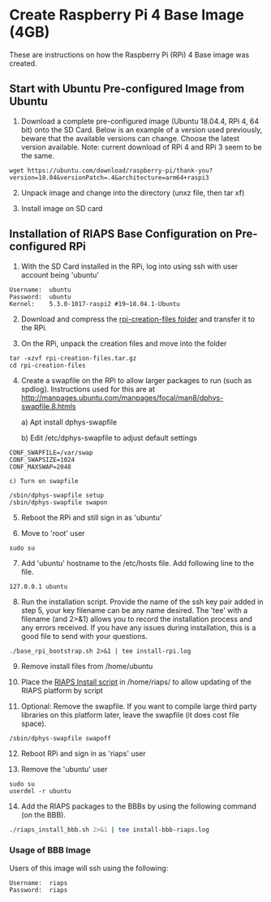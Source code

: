 # Create Raspberry Pi 4 Base Image (4GB)

These are instructions on how the Raspberry Pi (RPi) 4 Base image was created.  

## Start with Ubuntu Pre-configured Image from Ubuntu

1) Download a complete pre-configured image (Ubuntu 18.04.4, RPi 4, 64 bit) onto the SD Card. Below is an example of a version used previously, beware that the available versions can change.  Choose the latest version available.  Note: current download of RPi 4 and RPi 3 seem to be the same.
```
wget https://ubuntu.com/download/raspberry-pi/thank-you?version=18.04&versionPatch=.4&architecture=arm64+raspi3
```

2) Unpack image and change into the directory (unxz file, then tar xf)

3) Install image on SD card

## Installation of RIAPS Base Configuration on Pre-configured RPi

1) With the SD Card installed in the RPi, log into using ssh with user account being 'ubuntu'

```
Username:  ubuntu
Password:  ubuntu
Kernel:    5.3.0-1017-raspi2 #19~18.04.1-Ubuntu
```

2) Download and compress the [rpi-creation-files folder](https://github.com/RIAPS/riaps-integration/tree/master/rpi-creation-files) and transfer it to the RPi.

3) On the RPi, unpack the creation files and move into the folder

```
tar -xzvf rpi-creation-files.tar.gz
cd rpi-creation-files
```

4) Create a swapfile on the RPi to allow larger packages to run (such as spdlog).  Instructions used for this are at http://manpages.ubuntu.com/manpages/focal/man8/dphys-swapfile.8.htmls

    a) Apt install dphys-swapfile

    b) Edit /etc/dphys-swapfile to adjust default settings

```
CONF_SWAPFILE=/var/swap
CONF_SWAPSIZE=1024
CONF_MAXSWAP=2048
```

    c) Turn on swapfile

```
/sbin/dphys-swapfile setup
/sbin/dphys-swapfile swapon
```

5) Reboot the RPi and still sign in as 'ubuntu'

6) Move to 'root' user

```
sudo su
```

7) Add 'ubuntu' hostname to the /etc/hosts file. Add following line to the file.

```
127.0.0.1 ubuntu
```

8) Run the installation script. Provide the name of the ssh key pair added in step 5, your key filename can be any name desired. The 'tee' with a filename (and 2>&1) allows you to record the installation process and any errors received. If you have any issues during installation, this is a good file to send with your questions.

```
./base_rpi_bootstrap.sh 2>&1 | tee install-rpi.log
```

9) Remove install files from /home/ubuntu

10) Place the [RIAPS Install script](https://github.com/RIAPS/riaps-integration/blob/master/riaps-bbbruntime/riaps_install_bbb.sh) in /home/riaps/ to allow updating of the RIAPS platform by script

11) Optional:  Remove the swapfile.  If you want to compile large third party libraries on this platform later, leave the swapfile (it does cost file space).

```
/sbin/dphys-swapfile swapoff
```

12) Reboot RPi and sign in as 'riaps' user

13) Remove the 'ubuntu' user

```
sudo su
userdel -r ubuntu
```

14) Add the RIAPS packages to the BBBs by using the following command (on the BBB).

```bash
./riaps_install_bbb.sh 2>&1 | tee install-bbb-riaps.log
```


### Usage of BBB Image

Users of this image will ssh using the following:

```
Username:  riaps
Password:  riaps
```
